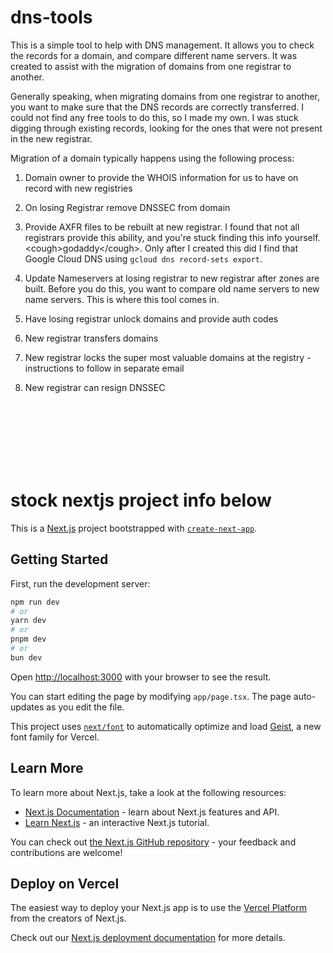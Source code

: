# dns-tools

This is a simple tool to help with DNS management. It allows you to check the records for a domain, and compare different name servers. It was created to assist with the migration of domains from one registrar to another.

Generally speaking, when migrating domains from one registrar to another, you want to make sure that the DNS records are correctly transferred. I could not find any free tools to do this, so I made my own. I was stuck digging through existing records, looking for the ones that were not present in the new registrar.

Migration of a domain typically happens using the following process:

1. Domain owner to provide the WHOIS information for us to have on record with new registries
2. On losing Registrar remove DNSSEC from domain
3. Provide AXFR files to be rebuilt at new registrar. I found that not all registrars provide this ability, and you're stuck finding this info yourself. \<cough\>godaddy\<\/cough\>. Only after I created this did I find that Google Cloud DNS using `gcloud dns record-sets export`. 

4. Update Nameservers at losing registrar to new registrar after zones are built. Before you do this, you want to compare old name servers to new name servers. This is where this tool comes in. 
5. Have losing registrar unlock domains and provide auth codes
6. New registrar transfers domains
7. New registrar locks the super most valuable domains at the registry - instructions to follow in separate email
8. New registrar can resign DNSSEC




<br>
<br>
<br>
<br>
<br>
<br>



# stock nextjs project info below




This is a [Next.js](https://nextjs.org) project bootstrapped with [`create-next-app`](https://nextjs.org/docs/app/api-reference/cli/create-next-app).

## Getting Started

First, run the development server:

```bash
npm run dev
# or
yarn dev
# or
pnpm dev
# or
bun dev
```

Open [http://localhost:3000](http://localhost:3000) with your browser to see the result.

You can start editing the page by modifying `app/page.tsx`. The page auto-updates as you edit the file.

This project uses [`next/font`](https://nextjs.org/docs/app/building-your-application/optimizing/fonts) to automatically optimize and load [Geist](https://vercel.com/font), a new font family for Vercel.

## Learn More

To learn more about Next.js, take a look at the following resources:

- [Next.js Documentation](https://nextjs.org/docs) - learn about Next.js features and API.
- [Learn Next.js](https://nextjs.org/learn) - an interactive Next.js tutorial.

You can check out [the Next.js GitHub repository](https://github.com/vercel/next.js) - your feedback and contributions are welcome!

## Deploy on Vercel

The easiest way to deploy your Next.js app is to use the [Vercel Platform](https://vercel.com/new?utm_medium=default-template&filter=next.js&utm_source=create-next-app&utm_campaign=create-next-app-readme) from the creators of Next.js.

Check out our [Next.js deployment documentation](https://nextjs.org/docs/app/building-your-application/deploying) for more details.
